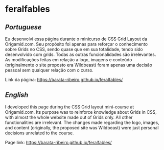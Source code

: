 # feralfables

## _Portuguese_

Eu desenvolvi essa página durante o minicurso de CSS Grid Layout da Origamid.com. Seu propósito foi apenas para reforçar o conhecimento sobre Grids no CSS, sendo quase que em sua totalidade, tendo sido desenvolvido com grids. Todas as outras funcionalidades são irrelevantes. As modificações feitas em relação a logo, imagens e conteúdo (originalmente o site proposto era Wildbeast) foram apenas uma decisão pessoal sem qualquer relação com o curso.

Link da página: <https://barata-ribeiro.github.io/feralfables/>

## _English_

I developed this page during the CSS Grid layout mini-course at Origamid.com. Its purpose was to reinforce knowledge about Grids in CSS, with almost the whole website made out of Grids only. All other functionalities are irrelevant. The changes made regarding the logo, images, and content (originally, the proposed site was Wildbeast) were just personal decisions unrelated to the course.

Page link: <https://barata-ribeiro.github.io/feralfables/>
